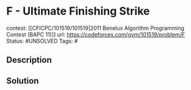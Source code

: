 # F - Ultimate Finishing Strike

contest: [[CFICPC/101519/101519|2011 Benelux Algorithm Programming Contest (BAPC 11)]]
url: https://codeforces.com/gym/101519/problem/F
Status: #UNSOLVED
Tags: #

## Description

## Solution

